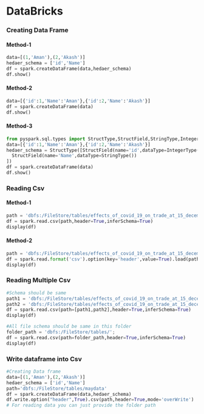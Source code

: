 # DataBricks

### Creating Data Frame

#### Method-1
``` python
data=[(1,'Aman'),(2,'Akash')]
hedaer_schema = ['id','Name']
df = spark.createDataFrame(data,hedaer_schema)
df.show()
```

#### Method-2
``` python
data=[{'id':1,'Name':'Aman'},{'id':2,'Name':'Akash'}]
df = spark.createDataFrame(data)
df.show()
```

#### Method-3
``` python
from pyspark.sql.types import StructType,StructField,StringType,IntegerType
data=[{'id':1,'Name':'Aman'},{'id':2,'Name':'Akash'}]
hedaer_schema = StructType([StructField(name='id',dataType=IntegerType()),
  StructField(name='Name',dataType=StringType())
])
df = spark.createDataFrame(data)
df.show()
```

### Reading Csv

#### Method-1
```python
path = 'dbfs:/FileStore/tables/effects_of_covid_19_on_trade_at_15_december_2021_provisional.csv';
df = spark.read.csv(path,header=True,inferSchema=True)
display(df)
```

#### Method-2
```python
path = 'dbfs:/FileStore/tables/effects_of_covid_19_on_trade_at_15_december_2021_provisional.csv';
df = spark.read.format('csv').option(key='header',value=True).load(path)
display(df)
```

### Reading Multiple Csv
```python
#Schema should be same
path1 = 'dbfs:/FileStore/tables/effects_of_covid_19_on_trade_at_15_december_2021_provisional.csv';
path2 = 'dbfs:/FileStore/tables/effects_of_covid_19_on_trade_at_15_december_2021_provisional.csv';
df = spark.read.csv(path=[path1,path2],header=True,inferSchema=True)
display(df)

#All file schema should be same in this folder
folder_path = 'dbfs:/FileStore/tables/';
df = spark.read.csv(path=folder_path,header=True,inferSchema=True)
display(df)
```

### Write dataframe into Csv
```python
#Creating Data frame
data=[(1,'Aman'),(2,'Akash')]
hedaer_schema = ['id','Name']
path='dbfs:/FileStore/tables/maydata'
df = spark.createDataFrame(data,hedaer_schema)
df.write.option("header",True).csv(path,header=True,mode='overWrite')
# For reading data you can just provide the folder path
```
